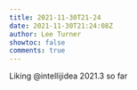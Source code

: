 ```yaml
---
title: 2021-11-30T21-24
date: 2021-11-30T21:24:08Z
author: Lee Turner
showtoc: false
comments: true
---
```


Liking @intellijidea 2021.3 so far

